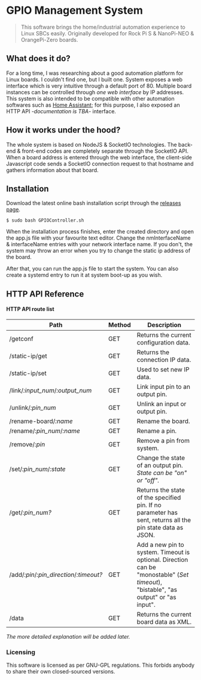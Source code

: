 # GPIO Management System
> This software brings the home/industrial automation experience to Linux SBCs easily. Originally developed for Rock Pi S & NanoPi-NEO & OrangePi-Zero boards.

## What does it do?
For a long time, I was researching about a good automation platform for Linux boards. I couldn't find one, but I built one. System exposes a web interface which is very intuitive through a default port of 80. Multiple board instances can be controlled through *one web interface* by IP addresses. This system is also intended to be compatible with other automation softwares such as [Home Assistant](https://github.com/home-assistant/core); for this purpose, I also exposed an HTTP API -*documentation is TBA*- interface.

## How it works under the hood?
The whole system is based on NodeJS & SocketIO technologies. The back-end & front-end codes are completely separate through the SocketIO API. When a board address is entered through the web interface, the client-side Javascript code sends a SocketIO connection request to that hostname and gathers information about that board.

## Installation
Download the latest online bash installation script through the [releases page]([https://github.com/ArdaSeremet/SBC-RealTimeIO/releases](https://github.com/ArdaSeremet/SBC-RealTimeIO/releases)).

    $ sudo bash GPIOController.sh
When the installation process finishes, enter the created directory and open the app.js file with your favourite text editor. Change the nmInterfaceName & interfaceName entries with your network interface name. If you don't, the system may throw an error when you try to change the static ip address of the board.

After that, you can run the app.js file to start the system. You can also create a systemd entry to run it at system boot-up as you wish.

## HTTP API Reference
#### HTTP API route list
| Path | Method | Description |
|--|--|--|
| /getconf | GET | Returns the current configuration data. |
| /static-ip/get | GET | Returns the connection IP data. |
| /static-ip/set | GET | Used to set new IP data. |
| /link/*:input_num*/*:output_num* | GET | Link input pin to an output pin. |
| /unlink/*:pin_num* | GET | Unlink an input or output pin. |
| /rename-board/*:name* | GET | Rename the board. |
| /rename/*:pin_num*/*:name* | GET | Rename a pin. |
| /remove/*:pin* | GET | Remove a pin from system. |
| /set/*:pin_num*/*:state* | GET | Change the state of an output pin. *State can be "on" or "off".* |
| /get/*:pin_num?* | GET | Returns the state of the specified pin. If no parameter has sent, returns all the pin state data as JSON. |
| /add/*:pin*/*:pin_direction*/*:timeout?* | GET | Add a new pin to system. Timeout is optional. Direction can be "monostable" (*Set timeout*), "bistable", "as output" or "as input". |
| /data | GET | Returns the current board data as XML. |

*The more detailed explanation will be added later.*

### Licensing
This software is licensed as per GNU-GPL regulations. This forbids anybody to share their own closed-sourced versions.


